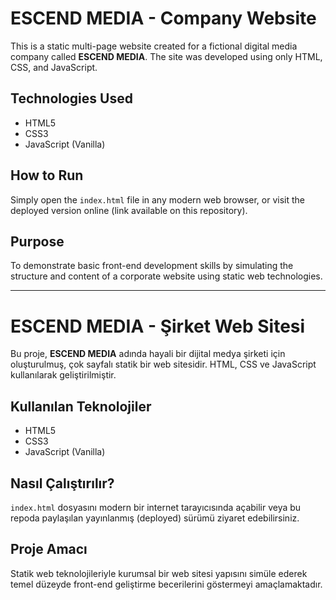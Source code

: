 # ESCEND MEDIA - Company Website

This is a static multi-page website created for a fictional digital media company called **ESCEND MEDIA**. The site was developed using only HTML, CSS, and JavaScript.

## Technologies Used

- HTML5  
- CSS3  
- JavaScript (Vanilla)

## How to Run

Simply open the `index.html` file in any modern web browser, or visit the deployed version online (link available on this repository).

## Purpose

To demonstrate basic front-end development skills by simulating the structure and content of a corporate website using static web technologies.

---

# ESCEND MEDIA - Şirket Web Sitesi

Bu proje, **ESCEND MEDIA** adında hayali bir dijital medya şirketi için oluşturulmuş, çok sayfalı statik bir web sitesidir. HTML, CSS ve JavaScript kullanılarak geliştirilmiştir.

## Kullanılan Teknolojiler

- HTML5  
- CSS3  
- JavaScript (Vanilla)

## Nasıl Çalıştırılır?

`index.html` dosyasını modern bir internet tarayıcısında açabilir veya bu repoda paylaşılan yayınlanmış (deployed) sürümü ziyaret edebilirsiniz.

## Proje Amacı

Statik web teknolojileriyle kurumsal bir web sitesi yapısını simüle ederek temel düzeyde front-end geliştirme becerilerini göstermeyi amaçlamaktadır.

